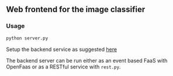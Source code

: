 ## Web frontend for the image classifier

### Usage

```bash
python server.py
```
Setup the backend service as suggested [here](https://github.com/rahulunair/dl_service/blob/master/backends/image_recog/Readme.md)

The backend server can be run either as an event based FaaS with OpenFaas or as a RESTful service with `rest.py`.
